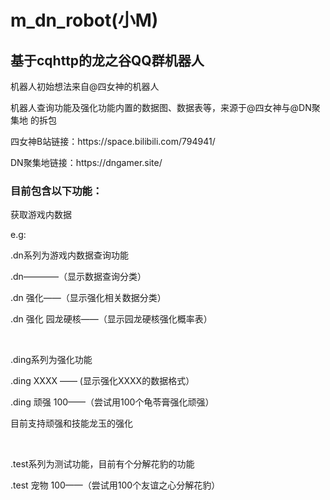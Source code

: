 
<h1>m_dn_robot(小M)</h1>

<h2>基于cqhttp的龙之谷QQ群机器人</h2>
<p>机器人初始想法来自@四女神的机器人<p>
<p>机器人查询功能及强化功能内置的数据图、数据表等，来源于@四女神与@DN聚集地 的拆包<p>
<p>四女神B站链接：https://space.bilibili.com/794941/<p>
<p>DN聚集地链接：https://dngamer.site/<p>

<h3>目前包含以下功能：</h3>
<p>获取游戏内数据<p>
<p>e.g:<p>
<p>.dn系列为游戏内数据查询功能<p>
<p>.dn————（显示数据查询分类）<p>
<p>.dn 强化——（显示强化相关数据分类）<p>
<p>.dn 强化 园龙硬核——（显示园龙硬核强化概率表）<p>
</br>
<p>.ding系列为强化功能<p>
<p>.ding XXXX —— (显示强化XXXX的数据格式）<p>
<p>.ding 顽强 100——（尝试用100个龟苓膏强化顽强）<p>
<p>目前支持顽强和技能龙玉的强化<p>
</br>
<p>.test系列为测试功能，目前有个分解花豹的功能<p>
<p>.test 宠物 100——（尝试用100个友谊之心分解花豹）<p>
